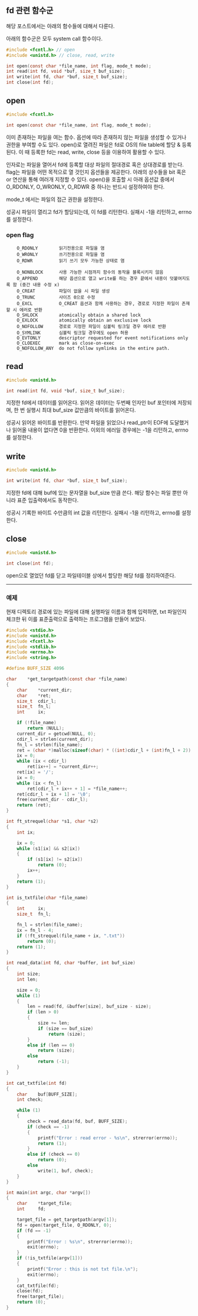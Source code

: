 ## fd 관련 함수군

해당 포스트에서는 아래의 함수들에 대해서 다룬다.

아래의 함수군은 모두 system call 함수이다.

```c
#include <fcntl.h> // open
#include <unistd.h> // close, read, write

int open(const char *file_name, int flag, mode_t mode);
int read(int fd, void *buf, size_t buf_size);
int write(int fd, char *buf, size_t buf_size);
int close(int fd);
```

## open

```c
#include <fcntl.h>

int open(const char *file_name, int flag, mode_t mode);
```

이미 존재하는 파일을 여는 함수. 옵션에 따라 존재하지 않는 파일을 생성할 수 있거나 권한을 부여할 수도 있다. open()로 열려진 파일은 fd로 OS의 file table에 할당 & 등록된다. 이 때 등록한 fd는 read, write, close 등을 이용하여 활용할 수 있다.

인자로는 파일을 열어서 fd에 등록할 대상 파일의 절대경로 혹은 상대경로를 받는다. flag는 파일을 어떤 목적으로 열 것인지 옵션들을 제공한다. 아래의 상수들을 bit 혹은 or 연산을 통해 여러개 지정할 수 있다. open()을 호출할 시 아래 옵션값 중에서 O_RDONLY, O_WRONLY, O_RDWR 중 하나는 반드시 설정하여야 한다.

mode_t 에서는 파일의 접근 권한을 설정한다.

성공시 파일이 열리고 fd가 할당되는데, 이 fd를 리턴한다. 실패시 -1을 리턴하고, errno를 설정한다.

### open flag

```text
	O_RDONLY		읽기전용으로 파일을 염
	O_WRONLY		쓰기전용으로 파일을 염
	O_RDWR			읽기 쓰기 모두 가능한 상태로 염

	O_NONBLOCK      사용 가능한 시점까지 함수의 동작을 블록시키지 않음
	O_APPEND        해당 옵션으로 열고 write를 하는 경우 끝에서 내용이 덧붙여지도록 함 (중간 내용 수정 x)
	O_CREAT         파일이 없을 시 파일 생성
	O_TRUNC         사이즈 0으로 수정
	O_EXCL          O_CREAT 옵션과 함께 사용하는 경우, 경로로 지정한 파일이 존재할 시 에러로 반환
	O_SHLOCK        atomically obtain a shared lock
	O_EXLOCK        atomically obtain an exclusive lock
	O_NOFOLLOW      경로로 지정한 파일이 심볼릭 링크일 경우 에러로 반환
	O_SYMLINK       심볼릭 링크일 경우에도 open 허용
	O_EVTONLY       descriptor requested for event notifications only
	O_CLOEXEC       mark as close-on-exec
	O_NOFOLLOW_ANY  do not follow symlinks in the entire path.
```

## read

```c
#include <unistd.h>

int read(int fd, void *buf, size_t buf_size);
```

지정한 fd에서 데이터를 읽어온다. 읽어온 데이터는 두번째 인자인 buf 포인터에 저장되며, 한 번 실행시 최대 buf_size 값만큼의 바이트를 읽어온다. 

성공시 읽어온 바이트를 반환한다. 만약 파일을 읽었으나 read_ptr이 EOF에 도달했거나 읽어올 내용이 없다면 0을 반환한다. 이외의 에러일 경우에는 -1을 리턴하고, errno를 설정한다.


## write

```c
#include <unistd.h>

int write(int fd, char *buf, size_t buf_size);
```

지정한 fd에 대해 buf에 있는 문자열을 buf_size 만큼 쓴다. 해당 함수는 파일 뿐만 아니라 표준 입출력에서도 동작한다.

성공시 기록한 바이트 수만큼의 int 값을 리턴한다. 실패시 -1을 리턴하고, errno를 설정한다.


## close

```c
#include <unistd.h>

int close(int fd);
```

open으로 열었던 fd를 닫고 파일테이블 상에서 할당한 해당 fd를 정리하여준다.

***

### 예제

현재 디렉토리 경로에 있는 파일에 대해 실행파일 이름과 함께 입력하면, txt 파일인지 체크한 뒤 이를 표준출력으로 출력하는 프로그램을 만들어 보았다.

```c
#include <stdio.h>
#include <unistd.h>
#include <fcntl.h>
#include <stdlib.h>
#include <errno.h>
#include <string.h>

#define BUFF_SIZE 4096

char	*get_targetpath(const char *file_name)
{
	char	*current_dir;
	char	*ret;
	size_t	cdir_l;
	size_t	fn_l;
	int		ix;

	if (!file_name)
		return (NULL);
	current_dir = getcwd(NULL, 0);
	cdir_l = strlen(current_dir);
	fn_l = strlen(file_name);
	ret = (char *)malloc(sizeof(char) * ((int)cdir_l + (int)fn_l + 2));
	ix = 0;
	while (ix < cdir_l)
		ret[ix++] = *current_dir++;
	ret[ix] = '/';
	ix = 0;
	while (ix < fn_l)
		ret[cdir_l + ix++ + 1] = *file_name++;
	ret[cdir_l + ix + 1] = '\0';
	free(current_dir - cdir_l);
	return (ret);
}

int ft_strequel(char *s1, char *s2)
{
	int ix;

	ix = 0;
	while (s1[ix] && s2[ix])
	{
		if (s1[ix] != s2[ix])
			return (0);
		ix++;
	}
	return (1);
}

int is_txtfile(char *file_name)
{
	int		ix;
	size_t	fn_l;

	fn_l = strlen(file_name);
	ix = fn_l - 4;
	if (!ft_strequel(file_name + ix, ".txt"))
		return (0);
	return (1);
}

int read_data(int fd, char *buffer, int buf_size)
{
	int size;
	int len;

	size = 0;
	while (1)
	{
		len = read(fd, &buffer[size], buf_size - size);
		if (len > 0)
		{
			size += len;
			if (size == buf_size)
				return (size);
		}
		else if (len == 0)
			return (size);
		else
			return (-1);
	}
}

int cat_txtfile(int fd)
{
	char	buf[BUFF_SIZE];
	int check;

	while (1)
	{
		check = read_data(fd, buf, BUFF_SIZE);
		if (check == -1)
		{
			printf("Error : read error - %s\n", strerror(errno));
			return (1);
		}
		else if (check == 0)
			return (0);
		else
			write(1, buf, check);
	}
}

int main(int argc, char *argv[])
{
	char	*target_file;
	int		fd;

	target_file = get_targetpath(argv[1]);
	fd = open(target_file, O_RDONLY, 0);
	if (fd == -1)
	{
		printf("Error : %s\n", strerror(errno));
		exit(errno);
	}
	if (!is_txtfile(argv[1]))
	{
		printf("Error : this is not txt file.\n");
		exit(errno);
	}
	cat_txtfile(fd);
	close(fd);
	free(target_file);
	return (0);
}
```
